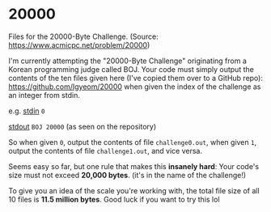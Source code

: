 # 20000
Files for the 20000-Byte Challenge. (Source: https://www.acmicpc.net/problem/20000)


I'm currently attempting the "20000-Byte Challenge" originating from a Korean programming judge called BOJ. Your code must simply output the contents of the ten files given here (I've copied them over to a GitHub repo): https://github.com/Igyeom/20000 when given the index of the challenge as an integer from stdin.



e.g.
<ins>stdin</ins>
`0`

<ins>stdout</ins>
`BOJ 20000` (as seen on the repository)

So when given `0`, output the contents of file `challenge0.out`, when given `1`, output the contents of file `challenge1.out`, and vice versa.




Seems easy so far, but one rule that makes this **insanely hard**: Your code's size must not exceed **20,000 bytes**. (it's in the name of the challenge!)

To give you an idea of the scale you're working with, the total file size of all 10 files is **11.5 million bytes**. Good luck if you want to try this lol
